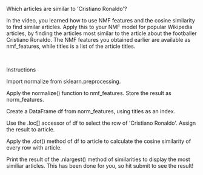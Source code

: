 Which articles are similar to 'Cristiano Ronaldo'?

In the video, you learned how to use NMF features and the cosine similarity to find similar articles. Apply this to your NMF model for popular Wikipedia articles, by finding the articles most similar to the article about the footballer Cristiano Ronaldo. The NMF features you obtained earlier are available as nmf_features, while titles is a list of the article titles.

<br>

Instructions

Import normalize from sklearn.preprocessing.

Apply the normalize() function to nmf_features. Store the result as norm_features.

Create a DataFrame df from norm_features, using titles as an index.

Use the .loc[] accessor of df to select the row of 'Cristiano Ronaldo'. Assign the result to article.

Apply the .dot() method of df to article to calculate the cosine similarity of every row with article.

Print the result of the .nlargest() method of similarities to display the most similiar articles. This has been done for you, so hit submit to see the result!
